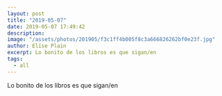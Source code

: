 ```yaml
---
layout: post
title: "2019-05-07"
date: 2019-05-07 17:49:42
description: 
image: "/assets/photos/201905/f3c1ff4b005f8c3a666826262bf0e23f.jpg"
author: Elise Plain
excerpt: Lo bonito de los libros es que sigan/en
tags: 
  - all
---
```


Lo bonito de los libros es que sigan/en
<p></p>
